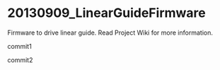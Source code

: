 20130909_LinearGuideFirmware
============================

Firmware to drive linear guide. Read Project Wiki for more information.

commit1

commit2
